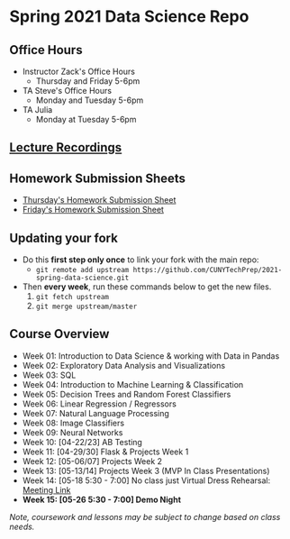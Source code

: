# Spring 2021 Data Science Repo

## Office Hours
* Instructor Zack's Office Hours
	* Thursday and Friday 5-6pm
* TA Steve's Office Hours
	* Monday and Tuesday 5-6pm
* TA Julia
	* Monday at Tuesday 5-6pm

## [Lecture Recordings](https://docs.google.com/document/d/1t4om4K2eOAbSDfZ3XKKbM0Mw1HuLF_7CvFFmcgWvQds/edit#)


## Homework Submission Sheets
* [Thursday's Homework Submission Sheet](https://docs.google.com/spreadsheets/d/1zXs0AZorLKglwBCYmZ0N6SZyfTuSkqlLzq6XxwWEjyY/edit?usp=sharing) 
* [Friday's Homework Submission Sheet](https://docs.google.com/spreadsheets/d/136MdqNnMnl4KAX6X0ZCmLpTkTPuuXxoQr-7HoW6HvyA/edit?usp=sharing)


## Updating your fork
* Do this __first step only once__ to link your fork with the main repo:  
	* `git remote add upstream https://github.com/CUNYTechPrep/2021-spring-data-science.git`
* Then __every week__, run these commands below to get the new files.
	1. `git fetch upstream`
	2. `git merge upstream/master`


## Course Overview
* Week 01:  Introduction to Data Science & working with Data in Pandas
* Week 02:  Exploratory Data Analysis and Visualizations
* Week 03:  SQL
* Week 04:  Introduction to Machine Learning & Classification
* Week 05:  Decision Trees and Random Forest Classifiers
* Week 06:  Linear Regression / Regressors  
* Week 07:  Natural Language Processing
* Week 08:  Image Classifiers
* Week 09:  Neural Networks
* Week 10: [04-22/23]  AB Testing
* Week 11: [04-29/30]  Flask & Projects Week 1
* Week 12: [05-06/07]  Projects Week 2
* Week 13: [05-13/14]  Projects Week 3 (MVP In Class Presentations)
* Week 14: [05-18 5:30 - 7:00] No class just Virtual Dress Rehearsal: [Meeting Link](https://meet.google.com/ewb-nozv-itk)
* __Week 15: [05-26 5:30 - 7:00] Demo Night__

_Note, coursework and lessons may be subject to change based on class needs._
